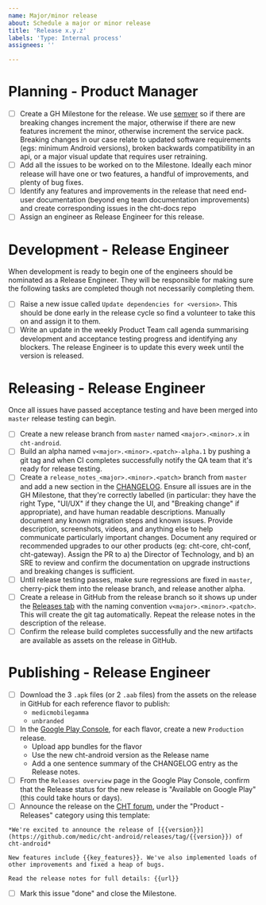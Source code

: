```yaml
---
name: Major/minor release
about: Schedule a major or minor release
title: 'Release x.y.z'
labels: 'Type: Internal process'
assignees: ''

---
```


# Planning - Product Manager

- [ ] Create a GH Milestone for the release. We use [semver](http://semver.org) so if there are breaking changes increment the major, otherwise if there are new features increment the minor, otherwise increment the service pack. Breaking changes in our case relate to updated software requirements (egs: minimum Android versions), broken backwards compatibility in an api, or a major visual update that requires user retraining.
- [ ] Add all the issues to be worked on to the Milestone. Ideally each minor release will have one or two features, a handful of improvements, and plenty of bug fixes.
- [ ] Identify any features and improvements in the release that need end-user documentation (beyond eng team documentation improvements) and create corresponding issues in the cht-docs repo
- [ ] Assign an engineer as Release Engineer for this release.

# Development - Release Engineer

When development is ready to begin one of the engineers should be nominated as a Release Engineer. They will be responsible for making sure the following tasks are completed though not necessarily completing them.

- [ ] Raise a new issue called `Update dependencies for <version>`. This should be done early in the release cycle so find a volunteer to take this on and assign it to them.
- [ ] Write an update in the weekly Product Team call agenda summarising development and acceptance testing progress and identifying any blockers. The release Engineer is to update this every week until the version is released.

# Releasing - Release Engineer

Once all issues have passed acceptance testing and have been merged into `master` release testing can begin.

- [ ] Create a new release branch from `master` named `<major>.<minor>.x` in `cht-android`.
- [ ] Build an alpha named `v<major>.<minor>.<patch>-alpha.1` by pushing a git tag and when CI completes successfully notify the QA team that it's ready for release testing.
- [ ] Create a `release_notes_<major>.<minor>.<patch>` branch from `master` and add a new section in the [CHANGELOG](https://github.com/medic/cht-android/blob/master/CHANGELOG.md). Ensure all issues are in the GH Milestone, that they're correctly labelled (in particular: they have the right Type, "UI/UX" if they change the UI, and "Breaking change" if appropriate), and have human readable descriptions. Manually document any known migration steps and known issues. Provide description, screenshots, videos, and anything else to help communicate particularly important changes. Document any required or recommended upgrades to our other products (eg: cht-core, cht-conf, cht-gateway). Assign the PR to a) the Director of Technology, and b) an SRE to review and confirm the documentation on upgrade instructions and breaking changes is sufficient.
- [ ] Until release testing passes, make sure regressions are fixed in `master`, cherry-pick them into the release branch, and release another alpha.
- [ ] Create a release in GitHub from the release branch so it shows up under the [Releases tab](https://github.com/medic/cht-android/releases) with the naming convention `v<major>.<minor>.<patch>`. This will create the git tag automatically. Repeat the release notes in the description of the release.
- [ ] Confirm the release build completes successfully and the new artifacts are available as assets on the release in GitHub.
  
# Publishing - Release Engineer

- [ ] Download the 3 `.apk` files (or 2 `.aab` files) from the assets on the release in GitHub for each reference flavor to publish:
  - `medicmobilegamma`
  - `unbranded`
- [ ] In the [Google Play Console](https://play.google.com/console), for each flavor, create a new `Production` release.
  - Upload app bundles for the flavor
  - Use the new cht-android version as the Release name
  - Add a one sentence summary of the CHANGELOG entry as the Release notes.
- [ ] From the `Releases overview` page in the Google Play Console, confirm that the Release status for the new release is "Available on Google Play" (this could take hours or days).
- [ ] Announce the release on the [CHT forum](https://forum.communityhealthtoolkit.org/c/product/releases/26), under the "Product - Releases" category using this template:
```
*We're excited to announce the release of [{{version}}](https://github.com/medic/cht-android/releases/tag/{{version}}) of cht-android*

New features include {{key_features}}. We've also implemented loads of other improvements and fixed a heap of bugs.

Read the release notes for full details: {{url}}
```
- [ ] Mark this issue "done" and close the Milestone.
